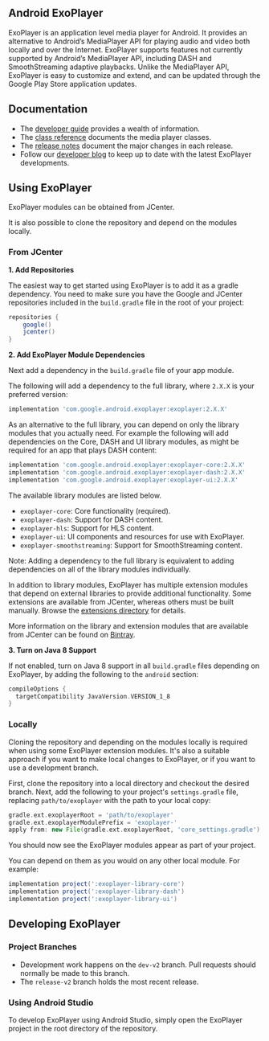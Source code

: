 ## Android ExoPlayer

ExoPlayer is an application level media player for Android. It provides an alternative to Android’s MediaPlayer API for playing audio and video both locally and over the Internet. ExoPlayer supports features not currently supported by Android’s MediaPlayer API, including DASH and SmoothStreaming adaptive playbacks. Unlike the MediaPlayer API, ExoPlayer is easy to customize and extend, and can be updated through the Google Play Store application updates.

## Documentation

* The [developer guide](https://exoplayer.dev/guide.html) provides a wealth of information.
* The [class reference](https://exoplayer.dev/doc/reference) documents the media player classes.
* The [release notes](/RELEASENOTES.md) document the major changes in each release.
* Follow our [developer blog](https://medium.com/google-exoplayer) to keep up to date with the latest ExoPlayer developments.

## Using ExoPlayer

ExoPlayer modules can be obtained from JCenter.

It is also possible to clone the repository and depend on the modules locally.

### From JCenter

**1. Add Repositories**

The easiest way to get started using ExoPlayer is to add it as a gradle dependency. You need to make sure you have the Google and JCenter repositories included in the `build.gradle` file in the root of your project:

```gradle
repositories {
    google()
    jcenter()
}
```

**2. Add ExoPlayer Module Dependencies**

Next add a dependency in the `build.gradle` file of your app module.

The following will add a dependency to the full library, where `2.X.X` is your preferred version:

```gradle
implementation 'com.google.android.exoplayer:exoplayer:2.X.X'
```

As an alternative to the full library, you can depend on only the library modules that you actually need. For example the following will add dependencies on the Core, DASH and UI library modules, as might be required for an app that plays DASH content:

```gradle
implementation 'com.google.android.exoplayer:exoplayer-core:2.X.X'
implementation 'com.google.android.exoplayer:exoplayer-dash:2.X.X'
implementation 'com.google.android.exoplayer:exoplayer-ui:2.X.X'
```

The available library modules are listed below.

* `exoplayer-core`: Core functionality (required).
* `exoplayer-dash`: Support for DASH content.
* `exoplayer-hls`: Support for HLS content.
* `exoplayer-ui`: UI components and resources for use with ExoPlayer.
* `exoplayer-smoothstreaming`: Support for SmoothStreaming content.

Note: Adding a dependency to the full library is equivalent to adding dependencies on all of the library modules individually.

In addition to library modules, ExoPlayer has multiple extension modules that depend on external libraries to provide additional functionality. Some extensions are available from JCenter, whereas others must be built manually. Browse the [extensions directory](/extensions/) for details.

More information on the library and extension modules that are available from JCenter can be found on [Bintray](https://bintray.com/google/exoplayer).

**3. Turn on Java 8 Support**

If not enabled, turn on Java 8 support in all `build.gradle` files depending on ExoPlayer, by adding the following to the `android` section:

```gradle
compileOptions {
  targetCompatibility JavaVersion.VERSION_1_8
}
```

### Locally

Cloning the repository and depending on the modules locally is required when using some ExoPlayer extension modules. It's also a suitable approach if you want to make local changes to ExoPlayer, or if you want to use a development branch.

First, clone the repository into a local directory and checkout the desired branch. Next, add the following to your project's `settings.gradle` file, replacing `path/to/exoplayer` with the path to your local copy:

```gradle
gradle.ext.exoplayerRoot = 'path/to/exoplayer'
gradle.ext.exoplayerModulePrefix = 'exoplayer-'
apply from: new File(gradle.ext.exoplayerRoot, 'core_settings.gradle')
```

You should now see the ExoPlayer modules appear as part of your project.

You can depend on them as you would on any other local module. For example:

```gradle
implementation project(':exoplayer-library-core')
implementation project(':exoplayer-library-dash')
implementation project(':exoplayer-library-ui')
```

## Developing ExoPlayer

### Project Branches

* Development work happens on the `dev-v2` branch. Pull requests should normally be made to this branch.
* The `release-v2` branch holds the most recent release.

### Using Android Studio

To develop ExoPlayer using Android Studio, simply open the ExoPlayer project in the root directory of the repository.
